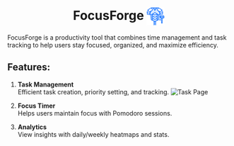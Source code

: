 <h1 align="center">
  FocusForge
  <img src="./public/Forge.png" alt="FocusForge Logo" width="40" style="vertical-align: middle;" />
</h1>

<p>FocusForge is a productivity tool that combines time management and task tracking to help users stay focused, organized, and maximize efficiency.</p>

<h2>Features:</h2>

1. **Task Management**  
   Efficient task creation, priority setting, and tracking.
   ![Task Page](E:\FocusForge\src\assets\Taskpage.png)

   


3. **Focus Timer**  
   Helps users maintain focus with Pomodoro sessions.

4. **Analytics**  
   View insights with daily/weekly heatmaps and stats.



